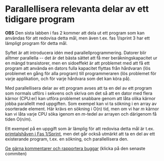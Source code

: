 # Parallellisera relevanta delar av ett tidigare program

**OBS** Den sista labben i fas 2 kommer att dela ut ett
program som kan användas för att redovisa detta mål, men även
t.ex. fas 1/sprint 3 har ett lämpligt program för detta mål.

Syftet är att introducera idén med parallellprogrammering. Datorer
blir alltmer parallella -- det är det bästa sättet att få mer
beräkningskapacitet ur en mängd transistorer, men en sidoeffekt är
att problemet med att få ett program att använda en dators fulla
kapacitet flyttas från hårdvaran (lös problemet en gång för alla
program) till programmeraren (lös problemet för varje applikation,
och för varje hårdvara som det kan köra på). 

Med parallellisera delar av ett program avses att ta en del av ett
program som normals utförs i sekvens och skriva om det så att en
dator med flera kärnor (CPU:er) kan utföra problemet snabbare
genom att låta olika kärnor jobba parallellt med uppgiften. Som
exempel kan vi ta sökning i en array av osorterade element. Här
krävs en sökning i O(n) tid, men om vi har *m* kärnor kan vi låta
varje CPU söka igenom en *m*-tedel av arrayen och därigenom få
tiden O(n/m).

Ett exempel på en uppgift som är lämplig för att redovisa detta
mål är t.ex.
[primtalshåven i Fas 1/Sprint](https://github.com/IOOPM-UU/ioopm15/tree/master/uppgifter/fas1/sprint3/primtal),
men det går också utmärkt att ta en del av ett existerande
program, t.ex. en sökning, och parallellisera den.

[Ge gärna kommentarer och rapportera buggar](https://github.com/IOOPM-UU/achievements/commits/master/L33.md) (klicka på den senaste commiten)
